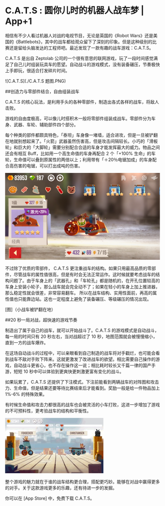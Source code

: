 # C.A.T.S : 圆你儿时的机器人战车梦 | App+1

相信有不少人看过机器人对战的电视节目，无论是英国的《Robot Wars》还是美国的《Battlebots》，其中的战车都给观众留下了深刻的印象。但是这种级别的比赛还是留给头脑发达的工程师吧。最近发现了一款有趣的战车游戏：C.A.T.S。

C.A.T.S 是出自 Zeptolab 公司的一个很有意思的联网游戏，玩了一段时间感觉满足了自己儿时组装玩具车的愿望。自动战斗的游戏模式，没有装备碾压，节奏极快上手即玩，很适合打发碎片时间。

![C.A.T.S](./C.A.T.S 题图.PNG)

##创造力与零部件结合，自由组装战车

C.A.T.S 的核心玩法，是利用手头的各种零部件，制造出各式各样的战车，将敌人击败。

游戏的自由度极高，可以像儿时搭积木一般将零部件组装成战车。零部件分为车身、武器、车轮、辅助部件四个部分。

每个种类的部件都颇具特色，「泰坦」车身像一堵墙，适合进攻，但是一旦被铲翻在地就别想起来了。「火箭」武器虽然伤害高，但是攻击间隔较长。小巧的「滑板轮」和巨大的「大脚轮」需要分别配合合适的车身才能发挥最大的威力。物品之间还会有相互 Buff，比如用一个高生命值的车身再配合 2 个「+100% 生命」的车轮，生命值可以叠到原属性的两倍以上；利用带有「＋20％电锯加成」的车身配合高伤害的电锯，可以打出成吨的伤害。

![设计合理的战车](./我的战车.PNG)

不过除了优质的零部件， C.A.T.S 更注重战车的结构。如果只用最高品质的零部件，尽管战车的属性值很高，但是有时会无法正常运作。这时候就要考虑战车的结构问题了。由于车身上的「武器孔」和「车轮孔」都是随机的，在开孔位置较高的车身上安装小轮子，那么战车就会完全动不了；如果在轻小的车身上加上推进器，那么稳定性就会很差，非常容易翻车。
所以在战车结构、实用性面前，再高的属性值也只能靠边站。这也一定程度上避免了装备碾压、等级碾压的情况出现。

[图]（小战车被铲翻在地）

##20 秒一局对战，超快速的游戏节奏

制造出了属于自己的战车，就可以开始战斗了。C.A.T.S 的游戏模式是自动战斗，每一局的时间只有 20 秒左右，当对战超过了 10 秒，地图范围就会被慢慢缩小，直到一方的战车爆炸。

在这场自动战斗的过程中，可以亲眼看到自己制造的战车将对手戳烂，也可能会看到战车不敌对手败下阵来。这就更激发了改进战车的欲望。相比需要自己操作的游戏，自动战斗更省心，也不存在操作这一说；相比耗时较长又千篇一律的国产手游，短短 10 秒中可以体验到更爽快更刺激更富有变化的战斗。

如果玩累了，C.A.T.S 还提供了下注模式。下注前能看到两辆战车的对阵图和攻击力、生命值，但是结果还要等待比赛结束后才能看到。奖励一般是给一件物品加上 1%-6% 的特殊效果。

有时候生命值和攻击力都很高的战车也会被灵活的小车打败，这进一步增加了游戏的不可预料性，更考验战车的结构和平衡性。

![势均力敌的对手](./势均力敌的动图.GIF)


整个游戏的魅力就在于谁的战车结构更合理，搭配更巧妙。能够在对战中赢得更多的对手。关于这款游戏更多的乐趣，还有待进一步的发掘。

你可以在 [App Store] 中，免费下载 C.A.T.S。

